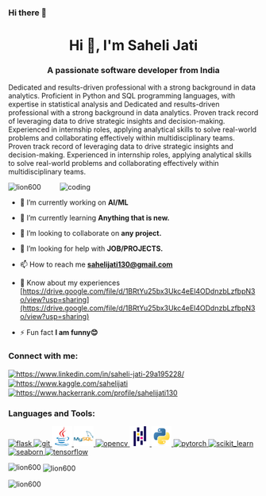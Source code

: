 ### Hi there 👋
<h1 align="center">Hi 👋, I'm Saheli Jati</h1>
<h3 align="center">A passionate software developer from India</h3>
<p> Dedicated and results-driven professional with a strong background in data analytics. Proficient in Python and SQL programming languages, with expertise in statistical analysis and Dedicated and results-driven professional with a strong background in data analytics. Proven track record of leveraging data to drive strategic insights and decision-making. Experienced in internship roles, applying analytical skills to solve real-world problems and collaborating effectively within multidisciplinary teams. Proven track record of leveraging data to drive strategic insights and decision-making. Experienced in internship roles, applying analytical skills to solve real-world problems and collaborating effectively within multidisciplinary teams. </p>

<img align ="right" alt="coding" width = "400" src = "https://cdn.dribbble.com/users/260312/screenshots/2553737/media/9a309559bb2b0f2fc119c5f86eab6c6a.gif" >

<p align="left"> <img src="https://komarev.com/ghpvc/?username=lion600&label=Profile%20views&color=0e75b6&style=flat" alt="lion600" /> </p>

- 🔭 I’m currently working on **AI/ML**

- 🌱 I’m currently learning **Anything that is new.**

- 👯 I’m looking to collaborate on  **any project.**

- 🤝 I’m looking for help with **JOB/PROJECTS.**

- 📫 How to reach me **sahelijati130@gmail.com**

- 📄 Know about my experiences [https://drive.google.com/file/d/1BRtYu25bx3Ukc4eEl4ODdnzbLzfbpN3o/view?usp=sharing](https://drive.google.com/file/d/1BRtYu25bx3Ukc4eEl4ODdnzbLzfbpN3o/view?usp=sharing)

- ⚡ Fun fact **I am funny😊**

<h3 align="left">Connect with me:</h3>
<p align="left">
<a href="https://linkedin.com/in/https://www.linkedin.com/in/saheli-jati-29a195228/" target="blank"><img align="center" src="https://raw.githubusercontent.com/rahuldkjain/github-profile-readme-generator/master/src/images/icons/Social/linked-in-alt.svg" alt="https://www.linkedin.com/in/saheli-jati-29a195228/" height="30" width="40" /></a>
<a href="https://kaggle.com/https://www.kaggle.com/sahelijati" target="blank"><img align="center" src="https://raw.githubusercontent.com/rahuldkjain/github-profile-readme-generator/master/src/images/icons/Social/kaggle.svg" alt="https://www.kaggle.com/sahelijati" height="30" width="40" /></a>
<a href="https://www.hackerrank.com/https://www.hackerrank.com/profile/sahelijati130" target="blank"><img align="center" src="https://raw.githubusercontent.com/rahuldkjain/github-profile-readme-generator/master/src/images/icons/Social/hackerrank.svg" alt="https://www.hackerrank.com/profile/sahelijati130" height="30" width="40" /></a>
</p>

<h3 align="left">Languages and Tools:</h3>
<p align="left"> <a href="https://flask.palletsprojects.com/" target="_blank" rel="noreferrer"> <img src="https://www.vectorlogo.zone/logos/pocoo_flask/pocoo_flask-icon.svg" alt="flask" width="40" height="40"/> </a> <a href="https://git-scm.com/" target="_blank" rel="noreferrer"> <img src="https://www.vectorlogo.zone/logos/git-scm/git-scm-icon.svg" alt="git" width="40" height="40"/> </a> <a href="https://www.java.com" target="_blank" rel="noreferrer"> <img src="https://raw.githubusercontent.com/devicons/devicon/master/icons/java/java-original.svg" alt="java" width="40" height="40"/> </a> <a href="https://www.mysql.com/" target="_blank" rel="noreferrer"> <img src="https://raw.githubusercontent.com/devicons/devicon/master/icons/mysql/mysql-original-wordmark.svg" alt="mysql" width="40" height="40"/> </a> <a href="https://opencv.org/" target="_blank" rel="noreferrer"> <img src="https://www.vectorlogo.zone/logos/opencv/opencv-icon.svg" alt="opencv" width="40" height="40"/> </a> <a href="https://pandas.pydata.org/" target="_blank" rel="noreferrer"> <img src="https://raw.githubusercontent.com/devicons/devicon/2ae2a900d2f041da66e950e4d48052658d850630/icons/pandas/pandas-original.svg" alt="pandas" width="40" height="40"/> </a> <a href="https://www.python.org" target="_blank" rel="noreferrer"> <img src="https://raw.githubusercontent.com/devicons/devicon/master/icons/python/python-original.svg" alt="python" width="40" height="40"/> </a> <a href="https://pytorch.org/" target="_blank" rel="noreferrer"> <img src="https://www.vectorlogo.zone/logos/pytorch/pytorch-icon.svg" alt="pytorch" width="40" height="40"/> </a> <a href="https://scikit-learn.org/" target="_blank" rel="noreferrer"> <img src="https://upload.wikimedia.org/wikipedia/commons/0/05/Scikit_learn_logo_small.svg" alt="scikit_learn" width="40" height="40"/> </a> <a href="https://seaborn.pydata.org/" target="_blank" rel="noreferrer"> <img src="https://seaborn.pydata.org/_images/logo-mark-lightbg.svg" alt="seaborn" width="40" height="40"/> </a> <a href="https://www.tensorflow.org" target="_blank" rel="noreferrer"> <img src="https://www.vectorlogo.zone/logos/tensorflow/tensorflow-icon.svg" alt="tensorflow" width="40" height="40"/> </a> </p>

<p><img align="left" src="https://github-readme-stats.vercel.app/api/top-langs?username=lion600&show_icons=true&locale=en&layout=compact" alt="lion600" /></p>

<p>&nbsp;<img align="center" src="https://github-readme-stats.vercel.app/api?username=lion600&show_icons=true&locale=en" alt="lion600" /></p>

<p><img align="center" src="https://github-readme-streak-stats.herokuapp.com/?user=lion600&" alt="lion600" /></p>
